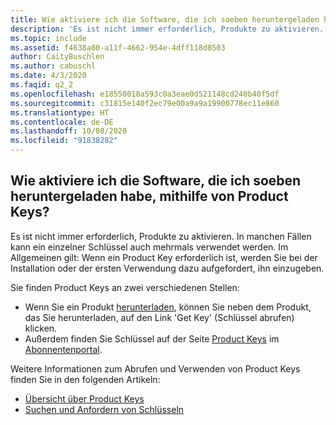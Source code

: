 ```yaml
---
title: Wie aktiviere ich die Software, die ich soeben heruntergeladen habe, mithilfe von Product Keys?
description: 'Es ist nicht immer erforderlich, Produkte zu aktivieren. In manchen Fällen kann ein einzelner Schlüssel auch mehrmals verwendet werden. Im Allgemeinen gilt: Wenn ein Product Key...'
ms.topic: include
ms.assetid: f4638a80-a11f-4662-954e-4dff118d8503
author: CaityBuschlen
ms.author: cabuschl
ms.date: 4/3/2020
ms.faqid: q2_2
ms.openlocfilehash: e18550018a593c0a3eae0d521148cd240b40f5df
ms.sourcegitcommit: c31815e140f2ec79e00a9a9a19900778ec11e860
ms.translationtype: HT
ms.contentlocale: de-DE
ms.lasthandoff: 10/08/2020
ms.locfileid: "91838282"
---
```

## <a name="how-do-i-activate-the-software-i-just-downloaded-using-product-keys"></a>Wie aktiviere ich die Software, die ich soeben heruntergeladen habe, mithilfe von Product Keys?

Es ist nicht immer erforderlich, Produkte zu aktivieren. In manchen Fällen kann ein einzelner Schlüssel auch mehrmals verwendet werden. Im Allgemeinen gilt: Wenn ein Product Key erforderlich ist, werden Sie bei der Installation oder der ersten Verwendung dazu aufgefordert, ihn einzugeben.

Sie finden Product Keys an zwei verschiedenen Stellen:

- Wenn Sie ein Produkt [herunterladen](https://my.visualstudio.com/downloads), können Sie neben dem Produkt, das Sie herunterladen, auf den Link \'Get Key\' (Schlüssel abrufen) klicken.
- Außerdem finden Sie Schlüssel auf der Seite [Product Keys](https://my.visualstudio.com/ProductKeys) im [Abonnentenportal](https://my.visualstudio.com/benefits).

Weitere Informationen zum Abrufen und Verwenden von Product Keys finden Sie in den folgenden Artikeln:

- [Übersicht über Product Keys](../../../../product-keys.md)
- [Suchen und Anfordern von Schlüsseln](../../../../find-keys.md)